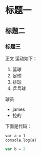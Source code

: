 # 标题一
## 标题二
### 标题三
正文
运动如下：
1. 篮球
2. 足球
3. 排球
4. 乒乓球

球员
* james
* 挖的

下面是代码：

    var a = 1
    console.log(a)
    
```javascript
var b = 2
```
